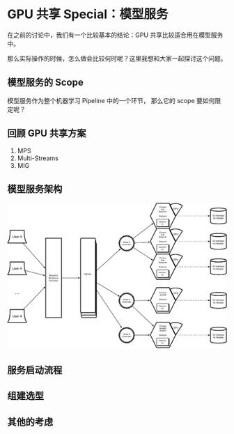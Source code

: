# GPU 共享 Special：模型服务

在之前的讨论中，我们有一个比较基本的结论：GPU 共享比较适合用在模型服务中。

那么实际操作的时候，怎么做会比较何时呢？这里我想和大家一起探讨这个问题。

## 模型服务的 Scope

模型服务作为整个机器学习 Pipeline 中的一个环节， 那么它的 scope 要如何限定呢？

## 回顾 GPU 共享方案

1. MPS
2. Multi-Streams
3. MIG

## 模型服务架构

![model-inference-arch](./gpu-sharing-with-inference/arch.svg)

## 服务启动流程

## 组建选型

## 其他的考虑